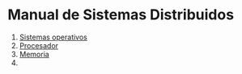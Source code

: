 # Manual de Sistemas Distribuidos
1. [Sistemas operativos](sistemas-operativos/sistemas-operativos.md)
2. [Procesador](procesador/procesador.md)
3. [Memoria](memoria/memoria.md)
4. 

